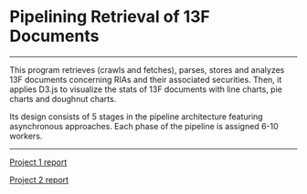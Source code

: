 # Pipelining Retrieval of 13F Documents

---
This program retrieves (crawls and fetches), parses, stores and analyzes 13F documents concerning RIAs and their associated securities. Then, it applies D3.js to visualize the stats of 13F documents with line charts, pie charts and doughnut charts.

Its design consists of 5 stages in the pipeline architecture featuring asynchronous approaches. Each phase of the pipeline is assigned 6-10 workers.

---
[Project 1 report](https://github.com/marxshen/Pipelining-Retrieval-of-13F-Documents/blob/main/P1/report.txt)

[Project 2 report](https://github.com/marxshen/Pipelining-Retrieval-of-13F-Documents/blob/main/P2/report.txt)
